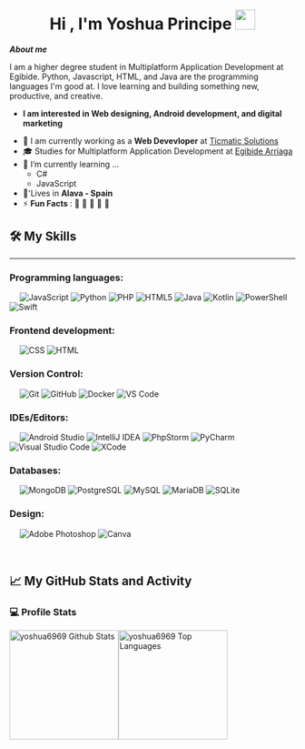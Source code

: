 <h1 align="center"><b>Hi , I'm Yoshua Principe </b><img src="https://media.giphy.com/media/hvRJCLFzcasrR4ia7z/giphy.gif" width="35"></h1>

***About me***

I am a higher degree student in Multiplatform Application Development at Egibide. Python, Javascript, HTML, and Java are the programming languages I'm good at. I love learning and building something new, productive, and creative.
* **I am interested in Web designing, Android development, and digital marketing**
- 🏢 I am currently working as a **Web Devevloper** at [Ticmatic Solutions](https://www.ticmatic.es/contacto/)
- 🎓 Studies for Multiplatform Application Development at [Egibide Arriaga](https://www.egibide.org/campus-arriaga/)
- 🌱 I’m currently learning ...
  - C#
  - JavaScript
- 🏡'Lives in **Alava - Spain**
- ⚡ **Fun Facts** : 🍕 🏉 🏏 🎥 🚞

<!-- STATS Y LENGUAJES MAS USADOS -->
## 🛠️ My Skills
-------------------
### Programming languages:
&emsp;
![JavaScript](https://img.shields.io/badge/-JavaScript-000?&logo=JavaScript)
![Python](https://img.shields.io/badge/-Python-000?&logo=Python)
![PHP](https://img.shields.io/badge/-PHP-000?&logo=PHP)
![HTML5](https://img.shields.io/badge/Html5-000?&logo=html5)
![Java](https://img.shields.io/badge/Java-000?&logo=openjdk)
![Kotlin](https://img.shields.io/badge/Kotlin-000?&logo=kotlin)
![PowerShell](https://img.shields.io/badge/PowerShell-000?&logo=powershell)
![Swift](https://img.shields.io/badge/Swift-000?&logo=swift)

### Frontend development:
&emsp;
![CSS](https://img.shields.io/badge/-CSS-000?&logo=CSS3)
![HTML](https://img.shields.io/badge/-HTML-000?&logo=HTML5)

### Version Control:
&emsp;
![Git](https://img.shields.io/badge/-Git-000?&logo=Git)
![GitHub](https://img.shields.io/badge/-GitHub-000?&logo=GitHub)
![Docker](https://img.shields.io/badge/-Docker-000?&logo=Docker)
![VS Code](https://img.shields.io/badge/-VS%20Code-000?&logo=Visual-Studio-Code)

### IDEs/Editors: 
&emsp;
![Android Studio](https://img.shields.io/badge/-Android%20Studio-000?&logo=android)
![IntelliJ IDEA](https://img.shields.io/badge/-IntelliJIDEA-000?&logo=intellij-idea)
![PhpStorm](https://img.shields.io/badge/-PhpStorm-000?&logo=phpstorm)
![PyCharm](https://img.shields.io/badge/-Pycharm-000?&logo=pycharm)
![Visual Studio Code](https://img.shields.io/badge/-Visual%20Studio%20Code-000?&logo=visual-studio)
![XCode](https://img.shields.io/badge/-Xcode-000?&logo=Xcode)

### Databases:
&emsp;
![MongoDB](https://img.shields.io/badge/-MongoDB-000?&logo=MongoDB)
![PostgreSQL](https://img.shields.io/badge/-PostgreSQL-000?&logo=PostgreSQL)
![MySQL](https://img.shields.io/badge/-MySQL-000?&logo=MySQL)
![MariaDB](https://img.shields.io/badge/MariaDB-000?&logo=mariadb)
![SQLite](https://img.shields.io/badge/-SQLite-000?&logo=SQLite)

### Design:
&emsp;
![Adobe Photoshop](https://img.shields.io/badge/-Adobe%20Photoshop-000?&logo=adobe)
![Canva](https://img.shields.io/badge/-Canva-000?&logo=Canva)

&emsp;

## 📈 My GitHub Stats and Activity

### 💻 Profile Stats

<img alt="yoshua6969 Github Stats" src="https://github-readme-stats.vercel.app/api/?username=yoshua6969&show_icons=true&include_all_commits=true&count_private=true&theme=react&hide_border=true&bg_color=1F222E&title_color=F85D7F&icon_color=F8D866" height="192px"/><img alt="yoshua6969 Top Languages" src="https://github-readme-stats.vercel.app/api/top-langs/?username=yoshua6969&langs_count=8&layout=compact&theme=react&hide_border=true&bg_color=1F222E&title_color=F85D7F&icon_color=F8D866" height="192px"/>
